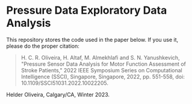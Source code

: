 # Pressure Data Exploratory Data Analysis

This repository stores the code used in the paper below. If you use it, please do the proper citation:

> H. C. R. Oliveira, H. Altaf, M. Almekhlafi and S. N. Yanushkevich, "Pressure Sensor Data Analysis for Motor Function Assessment of Stroke Patients," 2022 IEEE Symposium Series on Computational Intelligence (SSCI), Singapore, Singapore, 2022, pp. 551-558, doi: 10.1109/SSCI51031.2022.10022205.


Helder Oliveira, Calgary/CA, Winter 2023.
